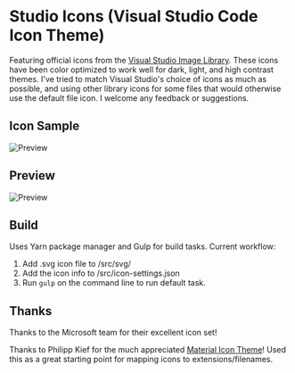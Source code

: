 # Studio Icons (Visual Studio Code Icon Theme)
Featuring official icons from the [Visual Studio Image Library](https://msdn.microsoft.com/en-us/library/ms246582.aspx). These icons have been color optimized to work well for dark, light, and high contrast themes. I've tried to match Visual Studio's choice of icons as much as possible, and using other library icons for some files that would otherwise use the default file icon. I welcome any feedback or suggestions.

## Icon Sample
![Preview](https://raw.githubusercontent.com/jtlowe/vscode-icon-theme/master/images/theme-samples.png?v=3)

## Preview
![Preview](https://raw.githubusercontent.com/jtlowe/vscode-icon-theme/master/images/theme-screenshot.png?v=3)

## Build

Uses Yarn package manager and Gulp for build tasks. Current workflow:

1. Add .svg icon file to /src/svg/
2. Add the icon info to /src/icon-settings.json
3. Run ``gulp`` on the command line to run default task.

## Thanks

Thanks to the Microsoft team for their excellent icon set!

Thanks to Philipp Kief for the much appreciated [Material Icon Theme](https://github.com/PKief/vscode-extension-material-icon-theme)! Used this as a great starting point for mapping icons to extensions/filenames.